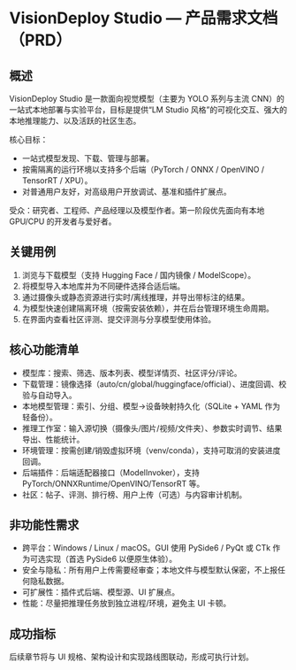 # VisionDeploy Studio — 产品需求文档（PRD）

## 概述
VisionDeploy Studio 是一款面向视觉模型（主要为 YOLO 系列与主流 CNN）的一站式本地部署与实验平台，目标是提供“LM Studio 风格”的可视化交互、强大的本地推理能力、以及活跃的社区生态。

核心目标：
- 一站式模型发现、下载、管理与部署。
- 按需隔离的运行环境以支持多个后端（PyTorch / ONNX / OpenVINO / TensorRT / XPU）。
- 对普通用户友好，对高级用户开放调试、基准和插件扩展点。

受众：研究者、工程师、产品经理以及模型作者。第一阶段优先面向有本地 GPU/CPU 的开发者与爱好者。

## 关键用例
1. 浏览与下载模型（支持 Hugging Face / 国内镜像 / ModelScope）。
2. 将模型导入本地库并为不同硬件选择合适后端。
3. 通过摄像头或静态资源进行实时/离线推理，并导出带标注的结果。
4. 为模型快速创建隔离环境（按需安装依赖），并在后台管理环境生命周期。
5. 在界面内查看社区评测、提交评测与分享模型使用体验。

## 核心功能清单
- 模型库：搜索、筛选、版本列表、模型详情页、社区评分/评论。
- 下载管理：镜像选择（auto/cn/global/huggingface/official）、进度回调、校验与自动导入。
- 本地模型管理：索引、分组、模型->设备映射持久化（SQLite + YAML 作为轻备份）。
- 推理工作室：输入源切换（摄像头/图片/视频/文件夹）、参数实时调节、结果导出、性能统计。 
- 环境管理：按需创建/销毁虚拟环境（venv/conda），支持可取消的安装进度回调。
- 后端插件：后端适配器接口（ModelInvoker），支持 PyTorch/ONNXRuntime/OpenVINO/TensorRT 等。
- 社区：帖子、评测、排行榜、用户上传（可选）与内容审计机制。

## 非功能性需求
- 跨平台：Windows / Linux / macOS。GUI 使用 PySide6 / PyQt 或 CTk 作为可选实现（首选 PySide6 以便原生体验）。
- 安全与隐私：所有用户上传需要经审查；本地文件与模型默认保密，不上报任何隐私数据。
- 可扩展性：插件式后端、模型源、UI 扩展点。
- 性能：尽量把推理任务放到独立进程/环境，避免主 UI 卡顿。

## 成功指标


后续章节将与 UI 规格、架构设计和实现路线图联动，形成可执行计划。
